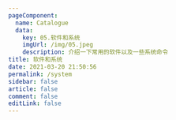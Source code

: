 ```yaml
---
pageComponent: 
  name: Catalogue
  data: 
    key: 05.软件和系统
    imgUrl: /img/05.jpeg
    description: 介绍一下常用的软件以及一些系统命令
title: 软件和系统
date: 2021-03-20 21:50:56
permalink: /system
sidebar: false
article: false
comment: false
editLink: false
---
```


